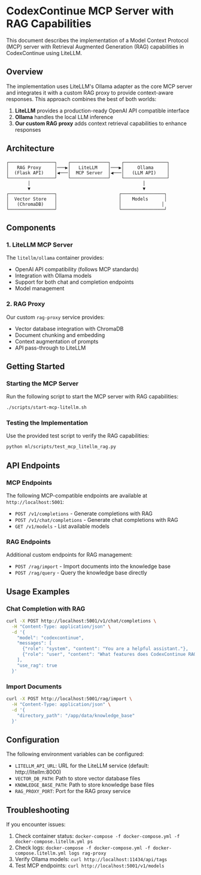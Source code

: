 # CodexContinue MCP Server with RAG Capabilities

This document describes the implementation of a Model Context Protocol (MCP) server with Retrieval Augmented Generation (RAG) capabilities in CodexContinue using LiteLLM.

## Overview

The implementation uses LiteLLM's Ollama adapter as the core MCP server and integrates it with a custom RAG proxy to provide context-aware responses. This approach combines the best of both worlds:

1. **LiteLLM** provides a production-ready OpenAI API compatible interface
2. **Ollama** handles the local LLM inference
3. **Our custom RAG proxy** adds context retrieval capabilities to enhance responses

## Architecture

```
┌─────────────────┐    ┌──────────────┐    ┌────────────────┐
│   RAG Proxy     │───▶│   LiteLLM    │───▶│     Ollama     │
│  (Flask API)    │◀───│  MCP Server  │◀───│   (LLM API)    │
└─────────────────┘    └──────────────┘    └────────────────┘
        │                                          │
        ▼                                          ▼
┌─────────────────┐                       ┌────────────────┐
│  Vector Store   │                       │    Models      │
│   (ChromaDB)    │                       │               │
└─────────────────┘                       └────────────────┘
```

## Components

### 1. LiteLLM MCP Server

The `litellm/ollama` container provides:
- OpenAI API compatibility (follows MCP standards)
- Integration with Ollama models
- Support for both chat and completion endpoints
- Model management

### 2. RAG Proxy

Our custom `rag-proxy` service provides:
- Vector database integration with ChromaDB
- Document chunking and embedding
- Context augmentation of prompts
- API pass-through to LiteLLM

## Getting Started

### Starting the MCP Server

Run the following script to start the MCP server with RAG capabilities:

```bash
./scripts/start-mcp-litellm.sh
```

### Testing the Implementation

Use the provided test script to verify the RAG capabilities:

```bash
python ml/scripts/test_mcp_litellm_rag.py
```

## API Endpoints

### MCP Endpoints

The following MCP-compatible endpoints are available at `http://localhost:5001`:

- `POST /v1/completions` - Generate completions with RAG
- `POST /v1/chat/completions` - Generate chat completions with RAG
- `GET /v1/models` - List available models

### RAG Endpoints

Additional custom endpoints for RAG management:

- `POST /rag/import` - Import documents into the knowledge base
- `POST /rag/query` - Query the knowledge base directly

## Usage Examples

### Chat Completion with RAG

```bash
curl -X POST http://localhost:5001/v1/chat/completions \
  -H "Content-Type: application/json" \
  -d '{
    "model": "codexcontinue",
    "messages": [
      {"role": "system", "content": "You are a helpful assistant."},
      {"role": "user", "content": "What features does CodexContinue RAG support?"}
    ],
    "use_rag": true
  }'
```

### Import Documents

```bash
curl -X POST http://localhost:5001/rag/import \
  -H "Content-Type: application/json" \
  -d '{
    "directory_path": "/app/data/knowledge_base"
  }'
```

## Configuration

The following environment variables can be configured:

- `LITELLM_API_URL`: URL for the LiteLLM service (default: http://litellm:8000)
- `VECTOR_DB_PATH`: Path to store vector database files
- `KNOWLEDGE_BASE_PATH`: Path to store knowledge base files
- `RAG_PROXY_PORT`: Port for the RAG proxy service

## Troubleshooting

If you encounter issues:

1. Check container status: `docker-compose -f docker-compose.yml -f docker-compose.litellm.yml ps`
2. Check logs: `docker-compose -f docker-compose.yml -f docker-compose.litellm.yml logs rag-proxy`
3. Verify Ollama models: `curl http://localhost:11434/api/tags`
4. Test MCP endpoints: `curl http://localhost:5001/v1/models`